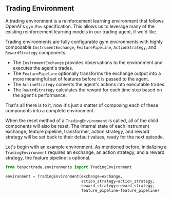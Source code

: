 ## Trading Environment

A trading environment is a reinforcement learning environment that follows OpenAI's `gym.Env` specification. This allows us to leverage many of the existing reinforcement learning models in our trading agent, if we'd like.

Trading environments are fully configurable gym environments with highly composable `InstrumentExchange`, `FeaturePipeline`, `ActionStrategy`, and `RewardStrategy` components.

- The `InstrumentExchange` provides observations to the environment and executes the agent's trades.
- The `FeaturePipeline` optionally transforms the exchange output into a more meaningful set of features before it is passed to the agent.
- The `ActionStrategy` converts the agent's actions into executable trades.
- The `RewardStrategy` calculates the reward for each time step based on the agent's performance.

That's all there is to it, now it's just a matter of composing each of these components into a complete environment.

When the reset method of a `TradingEnvironment` is called, all of the child components will also be reset. The internal state of each instrument exchange, feature pipeline, transformer, action strategy, and reward strategy will be set back to their default values, ready for the next episode.

Let's begin with an example environment. As mentioned before, initializing a `TradingEnvironment` requires an exchange, an action strategy, and a reward strategy, the feature pipeline is optional.

```python
from tensortrade.environments import TradingEnvironment

environment = TradingEnvironment(exchange=exchange,
                                 action_strategy=action_strategy,
                                 reward_strategy=reward_strategy,
                                 feature_pipeline=feature_pipeline)
```
